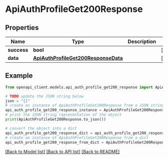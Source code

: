 # ApiAuthProfileGet200Response


## Properties

Name | Type | Description | Notes
------------ | ------------- | ------------- | -------------
**success** | **bool** |  | [optional] 
**data** | [**ApiAuthProfileGet200ResponseData**](ApiAuthProfileGet200ResponseData.md) |  | [optional] 

## Example

```python
from openapi_client.models.api_auth_profile_get200_response import ApiAuthProfileGet200Response

# TODO update the JSON string below
json = "{}"
# create an instance of ApiAuthProfileGet200Response from a JSON string
api_auth_profile_get200_response_instance = ApiAuthProfileGet200Response.from_json(json)
# print the JSON string representation of the object
print(ApiAuthProfileGet200Response.to_json())

# convert the object into a dict
api_auth_profile_get200_response_dict = api_auth_profile_get200_response_instance.to_dict()
# create an instance of ApiAuthProfileGet200Response from a dict
api_auth_profile_get200_response_from_dict = ApiAuthProfileGet200Response.from_dict(api_auth_profile_get200_response_dict)
```
[[Back to Model list]](../README.md#documentation-for-models) [[Back to API list]](../README.md#documentation-for-api-endpoints) [[Back to README]](../README.md)


